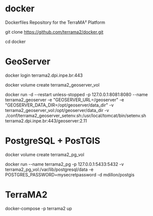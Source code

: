 # docker
Dockerfiles Repository for the TerraMA² Platform

git clone https://github.com/terrama2/docker.git

cd docker

# GeoServer
docker login terrama2.dpi.inpe.br:443

docker volume create terrama2_geoserver_vol

docker run -d --restart unless-stopped -p 127.0.0.1:8081:8080 --name terrama2_geoserver -e "GEOSERVER_URL=/geoserver" -e "GEOSERVER_DATA_DIR=/opt/geoserver/data_dir" -v terrama2_geoserver_vol:/opt/geoserver/data_dir -v ./conf/terrama2_geoserver_setenv.sh:/usr/local/tomcat/bin/setenv.sh terrama2.dpi.inpe.br:443/geoserver:2.11


# PostgreSQL + PosTGIS

docker volume create terrama2_pg_vol

docker run --name terrama2_pg -p 127.0.0.1:5433:5432 -v terrama2_pg_vol:/var/lib/postgresql/data -e POSTGRES_PASSWORD=mysecretpassword -d mdillon/postgis


# TerraMA2

docker-compose -p terrama2 up
